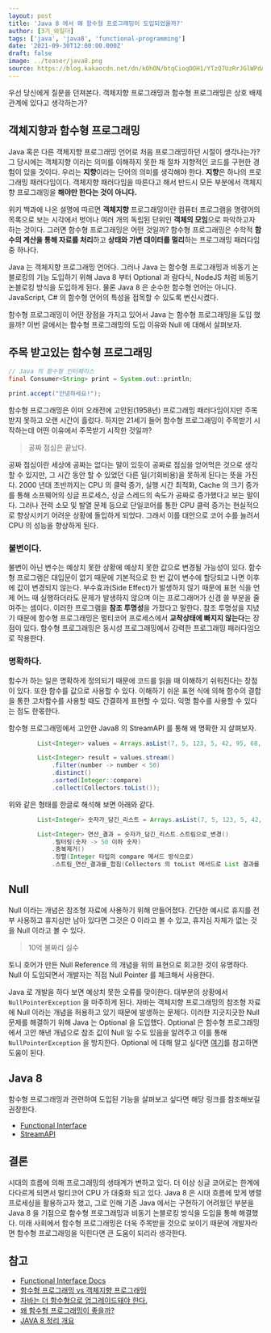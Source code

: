 ```yaml
---
layout: post
title: 'Java 8 에서 왜 함수형 프로그래밍이 도입되었을까?'
author: [3기_와일더]
tags: ['java', 'java8', 'functional-programming']
date: '2021-09-30T12:00:00.000Z'
draft: false
image: ../teaser/java8.png
source: https://blog.kakaocdn.net/dn/kOhON/btqCioqDOH1/YTzQ7UzRrJGlWPdAYKdnkK/img.png
---
```


우선 당신에게 질문을 던져본다. 객체지향 프로그래밍과 함수형 프로그래밍은 상호 배제 관계에 있다고 생각하는가?

## 객체지향과 함수형 프로그래밍

Java 혹은 다른 객체지향 프로그래밍 언어로 처음 프로그래밍하던 시절이 생각나는가? 그 당시에는 객체지향 이라는 의미를 이해하지 못한 채 절차 지향적인 코드를 구현한 경험이 있을 것이다. 우리는 <b>지향</b>이라는 단어의 의미를 생각해야 한다. <b>지향</b>은 하나의 프로그래밍 패러다임이다. 객체지향 패러다임을 따른다고 해서 반드시 모든 부분에서 객체지향 프로그래밍을 <b>해야만 한다는 것이 아니다.</b>

위키 백과에 나온 설명에 따르면 <b>객체지향</b> 프로그래밍이란 컴퓨터 프로그램을 명령어의 목록으로 보는 시각에서 벗어나 여러 개의 독립된 단위인 <b>객체의 모임</b>으로 파악하고자 하는 것이다. 그러면 함수형 프로그래밍은 어떤 것일까? 함수형 프로그래밍은 수학적 <b>함수의 계산을 통해 자료를 처리</b>하고 <b>상태와 가변 데이터를 멀리</b>하는 프로그래밍 패러다임 중 하나다.

Java 는 객체지향 프로그래밍 언어다. 그러나 Java 는 함수형 프로그래밍과 비동기 논블로킹의 기능 도입하기 위해 Java 8 부터 Optional 과 람다식, NodeJS 처럼 비동기 논블로킹 방식을 도입하게 된다. 물론 Java 8 은 순수한 함수형 언어는 아니다. JavaScript, C# 의 함수형 언어의 특성을 접목할 수 있도록 변신시켰다.

함수형 프로그래밍이 어떤 장점을 가지고 있어서 Java 는 함수형 프로그래밍을 도입 했을까? 이번 글에서는 함수형 프로그래밍의 도입 이유와 Null 에 대해서 살펴보자.

## 주목 받고있는 함수형 프로그래밍

```java
// Java 의 함수형 인터페이스
final Consumer<String> print = System.out::println;

print.accept("안녕하세요!");
```

함수형 프로그래밍은 이미 오래전에 고안된(1958년) 프로그래밍 패러다임이지만 주목받지 못하고 오랜 시간이 흘렀다. 하지만 21세기 들어 함수형 프로그래밍이 주목받기 시작하는데 어떤 이유에서 주목받기 시작한 것일까?

> 공짜 점심은 끝났다.

공짜 점심이란 세상에 공짜는 없다는 말이 있듯이 공짜로 점심을 얻어먹은 것으로 생각할 수 있지만, 그 시간 동안 할 수 있었던 다른 일(기회비용)을 못하게 된다는 뜻을 가진다. 2000 년대 초반까지는 CPU 의 클럭 증가, 실행 시간 최적화, Cache 의 크기 증가를 통해 소프웨어의 싱글 프로세스, 싱글 스레드의 속도가 공짜로 증가했다고 보는 말이다. 그러나 전력 소모 및 발열 문제 등으로 단일코어를 통한 CPU 클럭 증가는 현실적으로 향상시키기 어려운 상황에 돌입하게 되었다. 그래서 이를 대안으로 코어 수를 늘려서 CPU 의 성능을 향상하게 된다.

### 불변이다.

불변이 아닌 변수는 예상치 못한 상황에 예상치 못한 값으로 변경될 가능성이 있다. 함수형 프로그램은 대입문이 없기 때문에 기본적으로 한 번 값이 변수에 할당되고 나면 이후에 값이 변경되지 않는다. 부수효과(Side Effect)가 발생하지 않기 때문에 표현 식을 언제 어느 때 실행하더라도 문제가 발생하지 않으며 이는 프로그래머가 신경 쓸 부분을 줄여주는 셈이다. 이러한 프로그램을 <b>참조 투명성</b>을 가졌다고 말한다. 참조 투명성을 지녔기 때문에  함수형 프로그래밍은 멀티코어 프로세스에서 <b>교착상태에 빠지지 않는다</b>는 장점이 있다. 함수형 프로그래밍은 동시성 프로그래밍에서 강력한 프로그래밍 패러다임으로 작용한다.

### 명확하다.

함수가 하는 일은 명확하게 정의되기 때문에 코드를 읽을 때 이해하기 쉬워진다는 장점이 있다. 또한 함수를 값으로 사용할 수 있다. 이해하기 쉬운 표현 식에 의해 함수의 결합을 통한 고차함수를 사용할 때도 간결하게 표현할 수 있다. 익명 함수를 사용할 수 있다는 점도 한몫한다.

함수형 프로그래밍에서 고안한 Java8 의 StreamAPI 를 통해 왜 명확한 지 살펴보자.

```java
        List<Integer> values = Arrays.asList(7, 5, 123, 5, 42, 95, 68, 30, 42);

        List<Integer> result = values.stream()
            .filter(number -> number < 50)
            .distinct()
            .sorted(Integer::compare)
            .collect(Collectors.toList());
```

위와 같은 형태를 한글로 해석해 보면 아래와 같다.

```java
        List<Integer> 숫자가_담긴_리스트 = Arrays.asList(7, 5, 123, 5, 42, 95, 68, 30, 42);

        List<Integer> 연산_결과 = 숫자가_담긴_리스트.스트림으로_변경()
            .필터링(숫자 -> 50 이하 숫자)
            .중복제거()
            .정렬(Integer 타입의 compare 메서드 방식으로)
            .스트림_연산_결과를_합침(Collectors 의 toList 메서드로 List 결과를 반환);
```


## Null

Null 이라는 개념은 참조형 자료에 사용하기 위해 만들어졌다. 간단한 예시로 휴지를 전부 사용하고 휴지심만 남아 있다면 그것은 0 이라고 볼 수 있고, 휴지심 자체가 없는 것을 Null 이라고 볼 수 있다.

> 10억 불짜리 실수

토니 호어가 만든 Null Reference 의 개념을 위의 표현으로 회고한 것이 유명하다. Null 이 도입되면서 개발자는 직접 Null Pointer 를 체크해서 사용한다.

Java 로 개발을 하다 보면 예상치 못한 오류를 맞이한다. 대부분의 상황에서 `NullPointerException` 을 마주하게 된다. 자바는 객체지향 프로그래밍의 참조형 자료에 Null 이라는 개념을 허용하고 있기 때문에 발생하는 문제다. 이러한 지긋지긋한 Null 문제를 해결하기 위해 Java 는 Optional 을 도입했다. Optional 은 함수형 프로그래밍에서 고안 해낸 개념으로 참조 값이 Null 일 수도 있음을 알려주고 이를 통해 `NullPointerException` 을 방지한다. Optional 에 대해 알고 싶다면 [여기](https://tecoble.techcourse.co.kr/post/2021-06-20-optional-vs-null/)를 참고하면 도움이 된다.


## Java 8

함수형 프로그래밍과 관련하여 도입된 기능을 살펴보고 싶다면 해당 링크를 참조해보길 권장한다.

- [Functional Interface](https://tecoble.techcourse.co.kr/post/2020-07-17-Functional-Interface/)
- [StreamAPI](https://tecoble.techcourse.co.kr/post/2021-05-23-stream-api-basic/)



## 결론

시대의 흐름에 의해 프로그래밍의 생태계가 변하고 있다. 더 이상 싱글 코어로는 한계에 다다르게 되면서 멀티코어 CPU 가 대중화 되고 있다. Java 8 은 시대 흐름에 맞게 병렬 프로세싱을 활용하고자 했고, 그로 인해 기존 Java 에서는 구현하기 어려웠던 부분을 Java 8 을 기점으로 함수형 프로그래밍과 비동기 논블로킹 방식을 도입을 통해 해결했다. 미래 사회에서 함수형 프로그래밍은 더욱 주목받을 것으로 보이기 때문에 개발자라면 함수형 프로그래밍을 익힌다면 큰 도움이 되리라 생각한다.



## 참고

- [Functional Interface Docs](https://docs.oracle.com/javase/8/docs/api/java/util/function/package-summary.html)
- [함수형 프로그래밍 vs 객체지향 프로그래밍](https://mangsby.com/blog/programming/fp-vs-oop/)
- [자바는 더 함수형으로 업그레이드돼야 한다.](https://zdnet.co.kr/view/?no=20170908145636)
- [왜 함수형 프로그래밍이 좋을까?](http://ruaa.me/why-functional-matters/)
- [JAVA 8 정리 개요](http://friday.fun25.co.kr/blog/?p=266)

